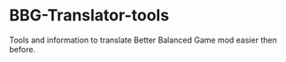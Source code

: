 # BBG-Translator-tools
Tools and information to translate Better Balanced Game mod easier then before.
